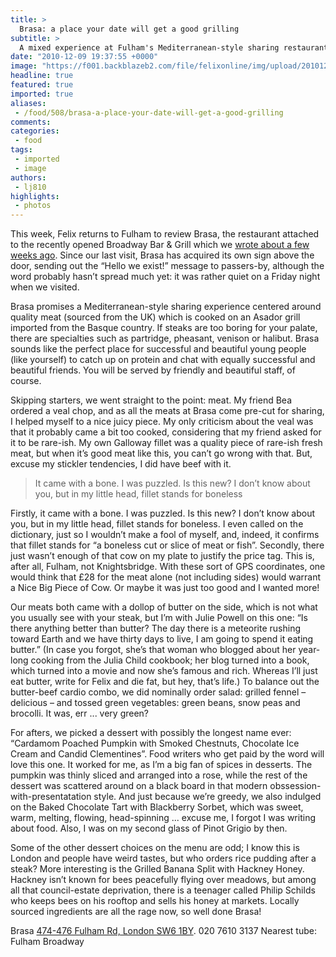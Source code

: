 ```yaml
---
title: >
  Brasa: a place your date will get a good grilling
subtitle: >
  A mixed experience at Fulham's Mediterranean-style sharing restaurant
date: "2010-12-09 19:37:55 +0000"
image: "https://f001.backblazeb2.com/file/felixonline/img/upload/201012091934-ac1507-brasa.jpg"
headline: true
featured: true
imported: true
aliases:
 - /food/508/brasa-a-place-your-date-will-get-a-good-grilling
comments:
categories:
 - food
tags:
 - imported
 - image
authors:
 - lj810
highlights:
 - photos
---
```


This week, Felix returns to Fulham to review Brasa, the restaurant attached to the recently opened Broadway Bar & Grill which we [wrote about a few weeks ago](http://www.felixonline.co.uk/?article=354). Since our last visit, Brasa has acquired its own sign above the door, sending out the “Hello we exist!” message to passers-by, although the word probably hasn’t spread much yet: it was rather quiet on a Friday night when we visited.

Brasa promises a Mediterranean-style sharing experience centered around quality meat (sourced from the UK) which is cooked on an Asador grill imported from the Basque country. If steaks are too boring for your palate, there are specialties such as partridge, pheasant, venison or halibut. Brasa sounds like the perfect place for successful and beautiful young people (like yourself) to catch up on protein and chat with equally successful and beautiful friends. You will be served by friendly and beautiful staff, of course.

Skipping starters, we went straight to the point: meat. My friend Bea ordered a veal chop, and as all the meats at Brasa come pre-cut for sharing, I helped myself to a nice juicy piece. My only criticism about the veal was that it probably came a bit too cooked, considering that my friend asked for it to be rare-ish. My own Galloway fillet was a quality piece of rare-ish fresh meat, but when it’s good meat like this, you can’t go wrong with that. But, excuse my stickler tendencies, I did have beef with it.

> It came with a bone. I was puzzled. Is this new? I don’t know about you, but in my little head, fillet stands for boneless

Firstly, it came with a bone. I was puzzled. Is this new? I don’t know about you, but in my little head, fillet stands for boneless. I even called on the dictionary, just so I wouldn’t make a fool of myself, and, indeed, it confirms that fillet stands for “a boneless cut or slice of meat or fish”. Secondly, there just wasn’t enough of that cow on my plate to justify the price tag. This is, after all, Fulham, not Knightsbridge. With these sort of GPS coordinates, one would think that £28 for the meat alone (not including sides) would warrant a Nice Big Piece of Cow. Or maybe it was just too good and I wanted more!

Our meats both came with a dollop of butter on the side, which is not what you usually see with your steak, but I’m with Julie Powell on this one: “Is there anything better than butter? The day there is a meteorite rushing toward Earth and we have thirty days to live, I am going to spend it eating butter.” (In case you forgot, she’s that woman who blogged about her year-long cooking from the Julia Child cookbook; her blog turned into a book, which turned into a movie and now she’s famous and rich. Whereas I’ll just eat butter, write for Felix and die fat, but hey, that’s life.) To balance out the butter-beef cardio combo, we did nominally order salad: grilled fennel – delicious – and tossed green vegetables: green beans, snow peas and brocolli. It was, err ... very green?

For afters, we picked a dessert with possibly the longest name ever: “Cardamom Poached Pumpkin with Smoked Chestnuts, Chocolate Ice Cream and Candid Clementines”. Food writers who get paid by the word will love this one. It worked for me, as I’m a big fan of spices in desserts. The pumpkin was thinly sliced and arranged into a rose, while the rest of the dessert was scattered around on a black board in that modern obssession-with-presentatation style. And just because we’re greedy, we also indulged on the Baked Chocolate Tart with Blackberry Sorbet, which was sweet, warm, melting, flowing, head-spinning ... excuse me, I forgot I was writing about food. Also, I was on my second glass of Pinot Grigio by then.

Some of the other dessert choices on the menu are odd; I know this is London and people have weird tastes, but who orders rice pudding after a steak? More interesting is the Grilled Banana Split with Hackney Honey. Hackney isn’t known for bees peacefully flying over meadows, but among all that council-estate deprivation, there is a teenager called Philip Schilds who keeps bees on his rooftop and sells his honey at markets. Locally sourced ingredients are all the rage now, so well done Brasa!

Brasa [474-476 Fulham Rd, London SW6 1BY](http://maps.google.co.uk/maps?hl=en&um=1&ie=UTF-8&q=brasa+fulham&fb=1&gl=uk&hq=brasa&hnear=Fulham,+Greater+London&cid=0,0,10008590857608028384&ei=XD8BTay2MIinhAe214ntBw&sa=X&oi=local_result&ct=image&resnum=1&ved=0CBcQnwIwAA). 020 7610 3137 Nearest tube: Fulham Broadway
